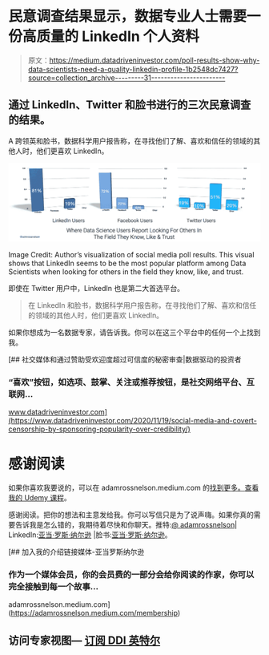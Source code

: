 # 民意调查结果显示，数据专业人士需要一份高质量的 LinkedIn 个人资料

> 原文：<https://medium.datadriveninvestor.com/poll-results-show-why-data-scientists-need-a-quality-linkedin-profile-1b2548dc7427?source=collection_archive---------31----------------------->

## 通过 LinkedIn、Twitter 和脸书进行的三次民意调查的结果。

A 跨领英和脸书，数据科学用户报告称，在寻找他们了解、喜欢和信任的领域的其他人时，他们更喜欢 LinkedIn。

![](img/18dced1f288ea1fef2e6589ec0a0ab46.png)

Image Credit: Author’s visualization of social media poll results. This visual shows that LinkedIn seems to be the most popular platform among Data Scientists when looking for others in the field they know, like, and trust.

即使在 Twitter 用户中，LinkedIn 也是第二大首选平台。

> 在 LinkedIn 和脸书，数据科学用户报告称，在寻找他们了解、喜欢和信任的领域的其他人时，他们更喜欢 LinkedIn。

如果你想成为一名数据专家，请告诉我。你可以在这三个平台中的任何一个上找到我。

[](https://www.datadriveninvestor.com/2020/11/19/social-media-and-covert-censorship-by-sponsoring-popularity-over-credibility/) [## 社交媒体和通过赞助受欢迎度超过可信度的秘密审查|数据驱动的投资者

### “喜欢”按钮，如选项、鼓掌、关注或推荐按钮，是社交网络平台、互联网…

www.datadriveninvestor.com](https://www.datadriveninvestor.com/2020/11/19/social-media-and-covert-censorship-by-sponsoring-popularity-over-credibility/) 

# 感谢阅读

如果你喜欢我要说的，可以在 adamrossnelson.medium.com 的[找到更多。](https://twitter.com/adamrossnelson)[查看我的 Udemy 课程](http://www.udemy.com/user/adam-ross-nelson/)。

感谢阅读。把你的想法和主意发给我。你可以写信只是为了说声嗨。如果你真的需要告诉我是怎么错的，我期待着尽快和你聊天。推特:[@ adamrossnelson](https://twitter.com/adamrossnelson)| LinkedIn:[亚当·罗斯·纳尔逊](http://www.linkedin.com/in/arnelson) |脸书:[亚当·罗斯·纳尔逊](http://www.facebook.com/adamrossnelson)。

[](https://adamrossnelson.medium.com/membership) [## 加入我的介绍链接媒体-亚当罗斯纳尔逊

### 作为一个媒体会员，你的会员费的一部分会给你阅读的作家，你可以完全接触到每一个故事…

adamrossnelson.medium.com](https://adamrossnelson.medium.com/membership) 

## 访问专家视图— [订阅 DDI 英特尔](https://datadriveninvestor.com/ddi-intel)